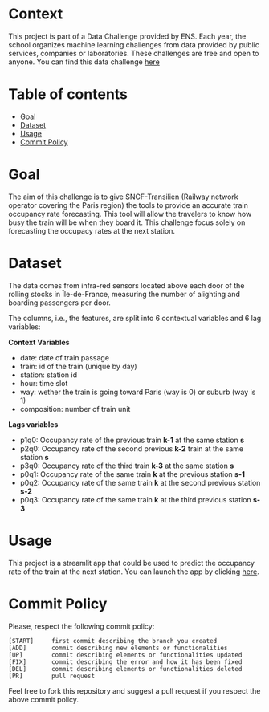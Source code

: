 # Context
This project is part of a Data Challenge provided by ENS. Each year, the school 
organizes machine learning challenges from data provided by public services, companies or 
laboratories. These challenges are free and open to anyone.
You can find this data challenge [here](https://challengedata.ens.fr/challenges/89)

# Table of contents
- [Goal](#goal)
- [Dataset](#dataset)
- [Usage](#usage)
- [Commit Policy](#commit-policy)

# Goal
The aim of this challenge is to give SNCF-Transilien 
(Railway network operator covering the Paris region) the tools to
provide an accurate train occupancy rate forecasting. This tool will allow
the travelers to know how busy the train will be when they board it. This challenge
focus solely on forecasting the occupacy rates at the next station.

# Dataset
The data comes from infra-red sensors located above each door of the 
rolling stocks in Île-de-France, measuring the number of alighting and 
boarding passengers per door.
            
The columns, i.e., the features, are split into 6 contextual variables and 6 lag variables:
                 
**Context Variables**
- date: date of train passage
- train: id of the train (unique by day)
- station: station id
- hour: time slot
- way: wether the train is going toward Paris (way is 0) or suburb (way is 1)
- composition: number of train unit
            
**Lags variables**
- p1q0: Occupancy rate of the previous train **k-1** at the same station **s**
- p2q0: Occupancy rate of the second previous **k-2** train at the same station **s**
- p3q0: Occupancy rate of the third train **k-3** at the same station **s**
- p0q1: Occupancy rate of the same train **k** at the previous station **s-1**
- p0q2: Occupancy rate of the same train **k** at the second previous station **s-2**
- p0q3: Occupancy rate of the same train **k** at the third previous station **s-3**

# Usage
This project is a streamlit app that could be used to predict the occupancy rate of 
the train at the next station. You can launch the app by clicking [here](https://traincrowdingforecasting.streamlit.app/).

# Commit Policy
Please, respect the following commit policy:
```
[START]     first commit describing the branch you created
[ADD]       commit describing new elements or functionalities
[UP]        commit describing elements or functionalities updated
[FIX]       commit describing the error and how it has been fixed
[DEL]       commit describing elements or functionalities deleted
[PR]        pull request
```

Feel free to fork this repository and suggest a pull request if you respect the above commit policy.